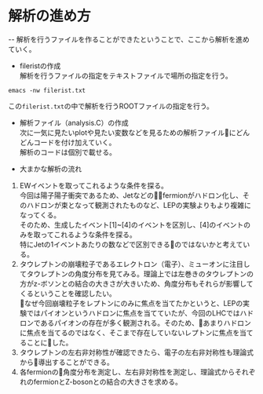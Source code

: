 # 解析の進め方  
-- 解析を行うファイルを作ることができたということで、ここから解析を進めていく。  

* fileristの作成  
解析を行うファイルの指定をテキストファイルで場所の指定を行う。  
```php:c++  
emacs -nw filerist.txt  
```  
この`filerist.txt`の中で解析を行うROOTファイルの指定を行う。  

* 解析ファイル（analysis.C）の作成  
次に一気に見たいplotや見たい変数などを見るための解析ファイルにどんどんコードを付け加えていく。  
解析のコードは個別で載せる。  

* 大まかな解析の流れ  
1. EWイベントを取ってこれるような条件を探る。  
   今回は陽子陽子衝突であるため、Jetなどのfermionがハドロン化し、そのハドロンが束となって観測されたものなど、LEPの実験よりもより複雑になってくる。  
   そのため、生成したイベント[1]~[4]のイベントを区別し、[4]のイベントのみを取ってこれるような条件を探る。  
   特にJetの1イベントあたりの数などで区別できるのではないかと考えている。  
2. タウレプトンの崩壊粒子であるエレクトロン（電子）、ミューオンに注目してタウレプトンの角度分布を見てみる。理論上では左巻きのタウレプトンの方がz-ボソンとの結合の大きさが大きいため、角度分布もそれらが影響してくるということを確認したい。  
   なぜ今回崩壊粒子をレプトンにのみに焦点を当てたかというと、LEPの実験ではパイオンというハドロンに焦点を当てていたが、今回のLHCではハドロンであるパイオンの存在が多く観測される。そのため、あまりハドロンに焦点を当てるのではなく、そこまで存在していないレプトンに焦点を当てることにした。  
3. タウレプトンの左右非対称性が確認できたら、電子の左右非対称性も理論式から導出することができる。  
4. 各fermionの角度分布を測定し、左右非対称性を測定し、理論式からそれぞれのfermionとZ-bosonとの結合の大きさを求める。  
